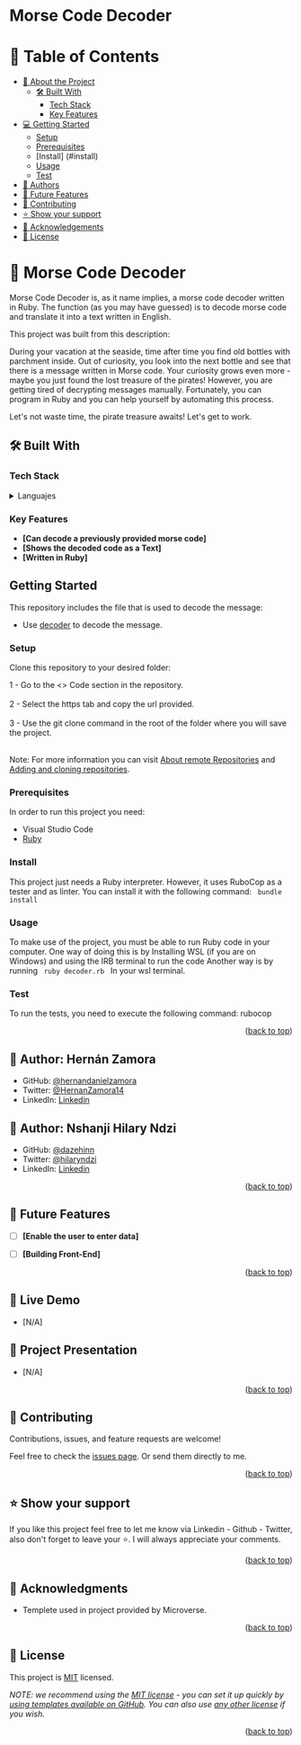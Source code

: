 <h1>Morse Code Decoder</h1>

<!-- TABLE OF CONTENTS -->

# 📗 Table of Contents

- [📖 About the Project](#about-project)
  - [🛠 Built With](#built-with)
    - [Tech Stack](#tech-stack)
    - [Key Features](#key-features)
- [💻 Getting Started](#getting-started)
  - [Setup](#setup)
  - [Prerequisites](#prerequisites)
  - [Install] (#install)
  - [Usage](#usage)
  - [Test](#test)
- [👥 Authors](#authors)
- [🔭 Future Features](#future-features)
- [🤝 Contributing](#contributing)
- [⭐️ Show your support](#support)
- [🙏 Acknowledgements](#acknowledgements)
- [📝 License](#license)


<!-- PROJECT DESCRIPTION -->

# 📖 Morse Code Decoder <a name="about-project"></a>

Morse Code Decoder is, as it name implies, a morse code decoder written in Ruby. The function (as you may have guessed) is to decode morse code and translate it into a text written in English.

This project was built from this description:

During your vacation at the seaside, time after time you find old bottles with parchment inside. Out of curiosity, you look into the next bottle and see that there is a message written in Morse code. Your curiosity grows even more - maybe you just found the lost treasure of the pirates! However, you are getting tired of decrypting messages manually. Fortunately, you can program in Ruby and you can help yourself by automating this process.

Let's not waste time, the pirate treasure awaits! Let's get to work.

## 🛠 Built With <a name="built-with"></a>

### Tech Stack <a name="tech-stack"></a>


<details>
<summary>Languajes</summary>
  <ul>
    <li><a href="https://www.ruby-lang.org/es/">Ruby</a></li>
  </ul>
</details>

<!-- Features -->

### Key Features <a name="key-features"></a>


- **[Can decode a previously provided morse code]**
- **[Shows the decoded code as a Text]**
- **[Written in Ruby]**

<!-- Getting Started -->

## Getting Started <a name="getting-started"></a>

This repository includes the file that is used to decode the message:

- Use [decoder](./decoder.rb) to decode the message.


### Setup <a name="setup"></a>

Clone this repository to your desired folder: 

  1 - Go to the <> Code section in the repository. <br></br>
  2 - Select the https tab and copy the url provided. <br></br>
  3 - Use the git clone command in the root of the folder where you will save the project.<br></br>

Note: For more information you can visit <a href="https://docs.github.com/es/get-started/getting-started-with-git/about-remote-repositories" target="_blank">About remote Repositories</a> and <a href="https://docs.github.com/en/desktop/contributing-and-collaborating-using-github-desktop/adding-and-cloning-repositories/cloning-and-forking-repositories-from-github-desktop" target="_blank">Adding and cloning repositories</a>.

### Prerequisites <a name="prerequisites"></a>

In order to run this project you need:
- Visual Studio Code
- <a href="https://www.ruby-lang.org/en/documentation/installation/"> Ruby </a>

### Install <a name="install"></a>

This project just needs a Ruby interpreter. However, it uses RuboCop as a tester and as linter.
You can install it with the following command:
<code> bundle install </code>

### Usage <a name="usage"></a>

To make use of the project, you must be able to run Ruby code in your computer. 
One way of doing this is by Installing WSL (if you are on Windows) and using the IRB terminal to run the code
Another way is by running
<code> ruby decoder.rb </code>
In your wsl terminal.

### Test <a name="test"></a>

To run the tests, you need to execute the following command:
rubocop


<p align="right">(<a href="#readme-top">back to top</a>)</p>

<a name="readme-top"></a>

<!-- AUTHORS -->

## 👥 Author: <a name="authors">Hernán Zamora</a>

- GitHub: [@hernandanielzamora](https://github.com/hernandanielzamora)
- Twitter: [@HernanZamora14](https://twitter.com/HernanZamora14)
- LinkedIn: [Linkedin](https://www.linkedin.com/in/hernan-zamora-03a697236/)

## 👥 Author: <a name="authors">Nshanji Hilary Ndzi</a>

- GitHub: [@dazehinn](https://github.com/dazehinn)
- Twitter: [@hilaryndzi](https://twitter.com/hilaryndzi)
- LinkedIn: [Linkedin](https://www.linkedin.com/in/nshanji-hilary-ndzi/)
<p align="right">(<a href="#readme-top">back to top</a>)</p>

<!-- FUTURE FEATURES -->

## 🔭 Future Features <a name="future-features"></a>


- [ ] **[Enable the user to enter data]**
- [ ] **[Building Front-End]**


<p align="right">(<a href="#readme-top">back to top</a>)</p>

<!-- LIVE DEMO -->

## 🚀 Live Demo <a name="live-demo"></a>

- [N/A]

<!-- Project Presntation -->

## :movie_camera: Project Presentation <a name="project-presentation"></a>

- [N/A]

<p align="right">(<a href="#readme-top">back to top</a>)</p>



<!-- CONTRIBUTING -->

## 🤝 Contributing <a name="contributing"></a>

Contributions, issues, and feature requests are welcome!

Feel free to check the [issues page](https://github.com/hernandanielzamora/Vet-Clinic/issues). Or send them directly to me.

<p align="right">(<a href="#readme-top">back to top</a>)</p>

<!-- SUPPORT -->

## ⭐️ Show your support <a name="support"></a>

If you like this project feel free to let me know via Linkedin - Github - Twitter, also don't forget to leave your ⭐️. I will always appreciate your comments.

<p align="right">(<a href="#readme-top">back to top</a>)</p>

<!-- ACKNOWLEDGEMENTS -->

## 🙏 Acknowledgments <a name="acknowledgements"></a>

- Templete used in project provided by Microverse.

<p align="right">(<a href="#readme-top">back to top</a>)</p>


<!-- LICENSE -->

## 📝 License <a name="license"></a>

This project is [MIT](./LICENSE) licensed.

_NOTE: we recommend using the [MIT license](https://choosealicense.com/licenses/mit/) - you can set it up quickly by [using templates available on GitHub](https://docs.github.com/en/communities/setting-up-your-project-for-healthy-contributions/adding-a-license-to-a-repository). You can also use [any other license](https://choosealicense.com/licenses/) if you wish._

<p align="right">(<a href="#readme-top">back to top</a>)</p>
